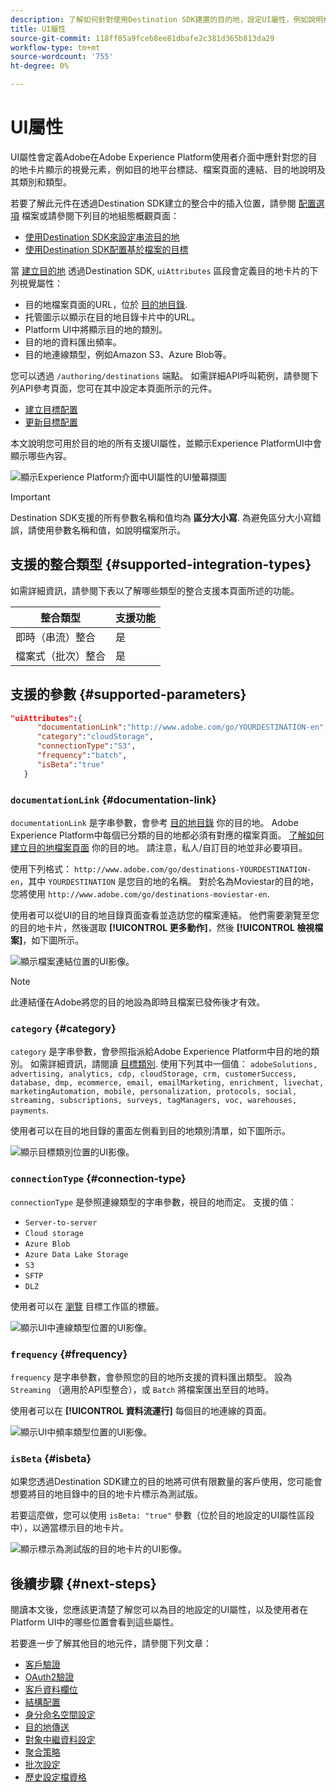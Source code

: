 ```yaml
---
description: 了解如何針對使用Destination SDK建置的目的地，設定UI屬性，例如說明檔案連結、目的地卡類別，以及目的地連線類型和頻率。
title: UI屬性
source-git-commit: 118ff85a9fceb8ee81dbafe2c381d365b813da29
workflow-type: tm+mt
source-wordcount: '755'
ht-degree: 0%

---
```



# UI屬性

UI屬性會定義Adobe在Adobe Experience Platform使用者介面中應針對您的目的地卡片顯示的視覺元素，例如目的地平台標誌、檔案頁面的連結、目的地說明及其類別和類型。

若要了解此元件在透過Destination SDK建立的整合中的插入位置，請參閱 [配置選項](../configuration-options.md) 檔案或請參閱下列目的地組態概觀頁面：

* [使用Destination SDK來設定串流目的地](../../guides/configure-destination-instructions.md#create-destination-configuration)
* [使用Destination SDK配置基於檔案的目標](../../guides/configure-file-based-destination-instructions.md#create-destination-configuration)

當 [建立目的地](../../authoring-api/destination-configuration/create-destination-configuration.md) 透過Destination SDK, `uiAttributes` 區段會定義目的地卡片的下列視覺屬性：

* 目的地檔案頁面的URL，位於 [目的地目錄](../../../catalog/overview.md).
* 托管圖示以顯示在目的地目錄卡片中的URL。
* Platform UI中將顯示目的地的類別。
* 目的地的資料匯出頻率。
* 目的地連線類型，例如Amazon S3、Azure Blob等。

您可以透過 `/authoring/destinations` 端點。 如需詳細API呼叫範例，請參閱下列API參考頁面，您可在其中設定本頁面所示的元件。

* [建立目標配置](../../authoring-api/destination-configuration/create-destination-configuration.md)
* [更新目標配置](../../authoring-api/destination-configuration/update-destination-configuration.md)

本文說明您可用於目的地的所有支援UI屬性，並顯示Experience PlatformUI中會顯示哪些內容。

![顯示Experience Platform介面中UI屬性的UI螢幕擷圖](../../assets/functionality/destination-configuration/ui-attributes.png)

>[!IMPORTANT]
>
>Destination SDK支援的所有參數名稱和值均為 **區分大小寫**. 為避免區分大小寫錯誤，請使用參數名稱和值，如說明檔案所示。

## 支援的整合類型 {#supported-integration-types}

如需詳細資訊，請參閱下表以了解哪些類型的整合支援本頁面所述的功能。

| 整合類型 | 支援功能 |
|---|---|
| 即時（串流）整合 | 是 |
| 檔案式（批次）整合 | 是 |

## 支援的參數 {#supported-parameters}

```json
"uiAttributes":{
      "documentationLink":"http://www.adobe.com/go/YOURDESTINATION-en",
      "category":"cloudStorage",
      "connectionType":"S3",
      "frequency":"batch",
      "isBeta":"true"
   }
```

### `documentationLink` {#documentation-link}

`documentationLink` 是字串參數，會參考 [目的地目錄](../../../catalog/overview.md) 你的目的地。 Adobe Experience Platform中每個已分類的目的地都必須有對應的檔案頁面。 [了解如何建立目的地檔案頁面](../../docs-framework/documentation-instructions.md) 你的目的地。 請注意，私人/自訂目的地並非必要項目。

使用下列格式： `http://www.adobe.com/go/destinations-YOURDESTINATION-en`，其中 `YOURDESTINATION` 是您目的地的名稱。 對於名為Moviestar的目的地，您將使用 `http://www.adobe.com/go/destinations-moviestar-en`.

使用者可以從UI的目的地目錄頁面查看並造訪您的檔案連結。 他們需要瀏覽至您的目的地卡片，然後選取 **[!UICONTROL 更多動作]**，然後 **[!UICONTROL 檢視檔案]**，如下圖所示。

![顯示檔案連結位置的UI影像。](../../assets/functionality/destination-configuration/ui-attributes-doc-link.png)

>[!NOTE]
>
>此連結僅在Adobe將您的目的地設為即時且檔案已發佈後才有效。

### `category` {#category}

`category` 是字串參數，會參照指派給Adobe Experience Platform中目的地的類別。 如需詳細資訊，請閱讀 [目標類別](../../../destination-types.md). 使用下列其中一個值： `adobeSolutions, advertising, analytics, cdp, cloudStorage, crm, customerSuccess, database, dmp, ecommerce, email, emailMarketing, enrichment, livechat, marketingAutomation, mobile, personalization, protocols, social, streaming, subscriptions, surveys, tagManagers, voc, warehouses, payments`.

使用者可以在目的地目錄的畫面左側看到目的地類別清單，如下圖所示。

![顯示目標類別位置的UI影像。](../../assets/functionality/destination-configuration/ui-attributes-category.png)

<!-- ### `iconUrl` {#icon-url}

`iconUrl` is a string parameter that refers to the URL where you hosted the icon to be displayed in the destinations catalog card. For private custom integrations, this is not required. For productized configurations, you need to share an icon with the Adobe team when you [submit the destination for review](../../guides/submit-destination.md#logo).

Users can see the icon on your destination card, as shown in the image below.

![UI image showing the icon location.](../../assets/functionality/destination-configuration/ui-attributes-icon.png) -->

### `connectionType` {#connection-type}

`connectionType` 是參照連線類型的字串參數，視目的地而定。 支援的值： <ul><li>`Server-to-server`</li><li>`Cloud storage`</li><li>`Azure Blob`</li><li>`Azure Data Lake Storage`</li><li>`S3`</li><li>`SFTP`</li><li>`DLZ`</li></ul>

使用者可以在 [瀏覽](../../../ui/destinations-workspace.md#browse) 目標工作區的標籤。

![顯示UI中連線類型位置的UI影像。](../../assets/functionality/destination-configuration/ui-attributes-connection.png)

### `frequency` {#frequency}

`frequency` 是字串參數，會參照您的目的地所支援的資料匯出類型。 設為 `Streaming` （適用於API型整合），或 `Batch` 將檔案匯出至目的地時。

使用者可以在 **[!UICONTROL 資料流運行]** 每個目的地連線的頁面。

![顯示UI中頻率類型位置的UI影像。](../../assets/functionality/destination-configuration/ui-attributes-frequency.png)

### `isBeta` {#isbeta}

如果您透過Destination SDK建立的目的地將可供有限數量的客戶使用，您可能會想要將目的地目錄中的目的地卡片標示為測試版。

若要這麼做，您可以使用 `isBeta: "true"` 參數（位於目的地設定的UI屬性區段中），以適當標示目的地卡片。

![顯示標示為測試版的目的地卡片的UI影像。](../../assets/functionality/destination-configuration/ui-attributes-isbeta.png)

## 後續步驟 {#next-steps}

閱讀本文後，您應該更清楚了解您可以為目的地設定的UI屬性，以及使用者在Platform UI中的哪些位置會看到這些屬性。

若要進一步了解其他目的地元件，請參閱下列文章：

* [客戶驗證](customer-authentication.md)
* [OAuth2驗證](oauth2-authentication.md)
* [客戶資料欄位](customer-data-fields.md)
* [結構配置](schema-configuration.md)
* [身分命名空間設定](identity-namespace-configuration.md)
* [目的地傳送](destination-delivery.md)
* [對象中繼資料設定](audience-metadata-configuration.md)
* [聚合策略](aggregation-policy.md)
* [批次設定](batch-configuration.md)
* [歷史設定檔資格](historical-profile-qualifications.md)